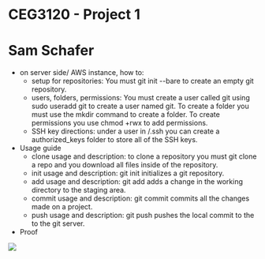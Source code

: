 # CEG3120 - Project 1
# Sam Schafer
* on server side/ AWS instance, how to:
    - setup for repositories: You must git init --bare to create an empty git repository.
    - users, folders, permissions: You must create a user called git using sudo useradd git to create a user named git. To create a folder you must use the mkdir command to create a folder. To create permissions you use chmod +rwx to add permissions.
    - SSH key directions: under a user in /.ssh you can create a authorized_keys folder to store all of the SSH keys.
* Usage guide
    - clone usage and description: to clone a repository you must git clone a repo and you download all files inside of the repository.
    - init usage and description: git init initializes a git repository.
    - add usage and description: git add adds a change in the working directory to the staging area.
    - commit usage and description: git commit commits all the changes made on a project.
    - push usage and description: git push pushes the local commit to the to the git server.
* Proof
<img src=">Screenshots/Screenshot of repo on AWS instance.png">
